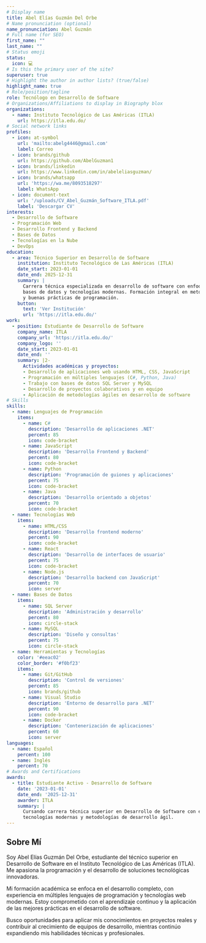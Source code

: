 ```yaml
---
# Display name
title: Abel Elías Guzmán Del Orbe
# Name pronunciation (optional)
name_pronunciation: Abel Guzmán
# Full name (for SEO)
first_name: ""
last_name: ""
# Status emoji
status:
  icon: 💻
# Is this the primary user of the site?
superuser: true
# Highlight the author in author lists? (true/false)
highlight_name: true
# Role/position/tagline
role: Tecnólogo en Desarrollo de Software
# Organizations/Affiliations to display in Biography blox
organizations:
  - name: Instituto Tecnológico de Las Américas (ITLA)
    url: https://itla.edu.do/
# Social network links
profiles:
  - icon: at-symbol
    url: 'mailto:abelg4446@gmail.com'
    label: Correo
  - icon: brands/github
    url: https://github.com/AbelGuzman1
  - icon: brands/linkedin
    url: https://www.linkedin.com/in/abeleliasguzman/
  - icon: brands/whatsapp
    url: 'https://wa.me/8093518297'
    label: WhatsApp
  - icon: document-text
    url: '/uploads/CV_Abel_Guzmán_Software_ITLA.pdf'
    label: 'Descargar CV'
interests:
  - Desarrollo de Software
  - Programación Web
  - Desarrollo Frontend y Backend
  - Bases de Datos
  - Tecnologías en la Nube
  - DevOps
education:
  - area: Técnico Superior en Desarrollo de Software
    institution: Instituto Tecnológico de Las Américas (ITLA)
    date_start: 2023-01-01
    date_end: 2025-12-31
    summary: |
      Carrera técnica especializada en desarrollo de software con enfoque en programación web, 
      bases de datos y tecnologías modernas. Formación integral en metodologías de desarrollo
      y buenas prácticas de programación.
    button:
      text: 'Ver Institución'
      url: 'https://itla.edu.do/'
work:
  - position: Estudiante de Desarrollo de Software
    company_name: ITLA
    company_url: 'https://itla.edu.do/'
    company_logo: ''
    date_start: 2023-01-01
    date_end: ''
    summary: |2-
      Actividades académicas y proyectos:
      - Desarrollo de aplicaciones web usando HTML, CSS, JavaScript
      - Programación en múltiples lenguajes (C#, Python, Java)
      - Trabajo con bases de datos SQL Server y MySQL
      - Desarrollo de proyectos colaborativos y en equipo
      - Aplicación de metodologías ágiles en desarrollo de software
# Skills
skills:
  - name: Lenguajes de Programación
    items:
      - name: C#
        description: 'Desarrollo de aplicaciones .NET'
        percent: 85
        icon: code-bracket
      - name: JavaScript
        description: 'Desarrollo Frontend y Backend'
        percent: 80
        icon: code-bracket
      - name: Python
        description: 'Programación de guiones y aplicaciones'
        percent: 75
        icon: code-bracket
      - name: Java
        description: 'Desarrollo orientado a objetos'
        percent: 70
        icon: code-bracket
  - name: Tecnologías Web
    items:
      - name: HTML/CSS
        description: 'Desarrollo frontend moderno'
        percent: 90
        icon: code-bracket
      - name: React
        description: 'Desarrollo de interfaces de usuario'
        percent: 75
        icon: code-bracket
      - name: Node.js
        description: 'Desarrollo backend con JavaScript'
        percent: 70
        icon: server
  - name: Bases de Datos
    items:
      - name: SQL Server
        description: 'Administración y desarrollo'
        percent: 80
        icon: circle-stack
      - name: MySQL
        description: 'Diseño y consultas'
        percent: 75
        icon: circle-stack
  - name: Herramientas y Tecnologías
    color: '#eeac02'
    color_border: '#f0bf23'
    items:
      - name: Git/GitHub
        description: 'Control de versiones'
        percent: 85
        icon: brands/github
      - name: Visual Studio
        description: 'Entorno de desarrollo para .NET'
        percent: 90
        icon: code-bracket
      - name: Docker
        description: 'Contenerización de aplicaciones'
        percent: 60
        icon: server
languages:
  - name: Español
    percent: 100
  - name: Inglés
    percent: 70
# Awards and Certifications
awards:
  - title: Estudiante Activo - Desarrollo de Software
    date: '2023-01-01'
    date_end: '2025-12-31'
    awarder: ITLA
    summary: |
      Cursando carrera técnica superior en Desarrollo de Software con enfoque en 
      tecnologías modernas y metodologías de desarrollo ágil.
---
```

## Sobre Mí

Soy Abel Elías Guzmán Del Orbe, estudiante del técnico superior en Desarrollo de Software en el Instituto Tecnológico de Las Américas (ITLA). Me apasiona la programación y el desarrollo de soluciones tecnológicas innovadoras.

Mi formación académica se enfoca en el desarrollo completo, con experiencia en múltiples lenguajes de programación y tecnologías web modernas. Estoy comprometido con el aprendizaje continuo y la aplicación de las mejores prácticas en el desarrollo de software.

Busco oportunidades para aplicar mis conocimientos en proyectos reales y contribuir al crecimiento de equipos de desarrollo, mientras continúo expandiendo mis habilidades técnicas y profesionales.
